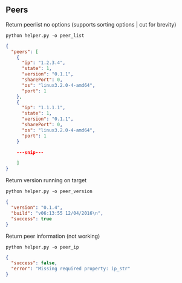 ## Peers

Return peerlist no options (supports sorting options | cut for brevity)

`python helper.py -o peer_list`

```json
{
  "peers": [
    {
      "ip": "1.2.3.4",
      "state": 1,
      "version": "0.1.1",
      "sharePort": 0,
      "os": "linux3.2.0-4-amd64",
      "port": 1
    },
    {
      "ip": "1.1.1.1",
      "state": 1,
      "version": "0.1.1",
      "sharePort": 0,
      "os": "linux3.2.0-4-amd64",
      "port": 1
    }

    ---snip---

    ]
}
```

Return version running on target

`python helper.py -o peer_version`

```json
{
  "version": "0.1.4",
  "build": "v06:13:55 12/04/2016\n",
  "success": true
}
```

Return peer information (not working)

`python helper.py -o peer_ip`

```json
{
  "success": false,
  "error": "Missing required property: ip_str"
}
```

